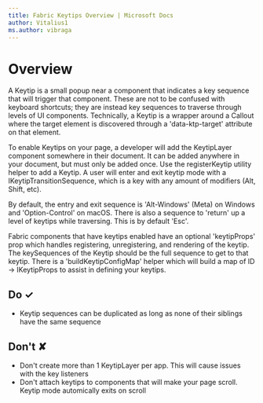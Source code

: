 ```yaml
---
title: Fabric Keytips Overview | Microsoft Docs
author: Vitalius1
ms.author: vibraga
---
```


# Overview
A Keytip is a small popup near a component that indicates a key sequence that
will trigger that component. These are not to be confused with keyboard
shortcuts; they are instead key sequences to traverse through levels of UI
components. Technically, a Keytip is a wrapper around a Callout where the
target element is discovered through a &#39;data-ktp-target&#39; attribute on that
element.

To enable Keytips on your page, a developer will add the KeytipLayer component
somewhere in their document. It can be added anywhere in your document, but
must only be added once. Use the registerKeytip utility helper to add a
Keytip. A user will enter and exit keytip mode with a
IKeytipTransitionSequence, which is a key with any amount of modifiers (Alt,
Shift, etc).

By default, the entry and exit sequence is &#39;Alt-Windows&#39; (Meta) on Windows and
&#39;Option-Control&#39; on macOS. There is also a sequence to &#39;return&#39; up a level of
keytips while traversing. This is by default &#39;Esc&#39;.

Fabric components that have keytips enabled have an optional &#39;keytipProps&#39; prop
which handles registering, unregistering, and rendering of the keytip. The
keySequences of the Keytip should be the full sequence to get to that keytip.
There is a &#39;buildKeytipConfigMap&#39; helper which will build a map of ID -&gt;
IKeytipProps to assist in defining your keytips.



## Do &#10003;
- Keytip sequences can be duplicated as long as none of their siblings have the same sequence

## Don't &#10008;
- Don&#39;t create more than 1 KeytipLayer per app. This will cause issues with the key listeners
- Don&#39;t attach keytips to components that will make your page scroll. Keytip mode automically exits on scroll
